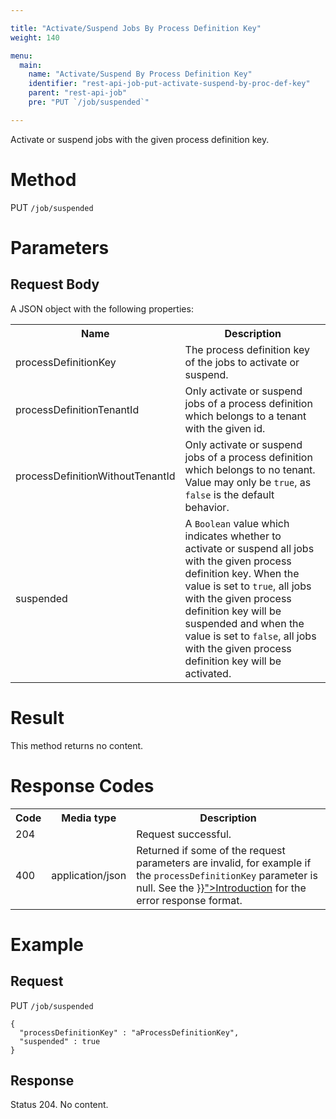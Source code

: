 ```yaml
---

title: "Activate/Suspend Jobs By Process Definition Key"
weight: 140

menu:
  main:
    name: "Activate/Suspend By Process Definition Key"
    identifier: "rest-api-job-put-activate-suspend-by-proc-def-key"
    parent: "rest-api-job"
    pre: "PUT `/job/suspended`"

---
```



Activate or suspend jobs with the given process definition key.

# Method

PUT `/job/suspended`

# Parameters

## Request Body

A JSON object with the following properties:

<table class="table table-striped">
  <tr>
    <th>Name</th>
    <th>Description</th>
  </tr>
  <tr>
    <td>processDefinitionKey</td>
    <td>The process definition key of the jobs to activate or suspend.</td>
  </tr>
  <tr>
    <td>processDefinitionTenantId</td>
    <td>Only activate or suspend jobs of a process definition which belongs to a tenant with the given id.</td>
  </tr>
  <tr>
    <td>processDefinitionWithoutTenantId</td>
    <td>Only activate or suspend jobs of a process definition which belongs to no tenant. Value may only be <code>true</code>, as <code>false</code> is the default behavior.</td>
  </tr>
  <tr>
    <td>suspended</td>
    <td>A <code>Boolean</code> value which indicates whether to activate or suspend all jobs with the given process definition key. When the value is set to <code>true</code>, all jobs with the given process definition key will be suspended and when the value is set to <code>false</code>, all jobs with the given process definition key will be activated.</td>
  </tr>
</table>


# Result

This method returns no content.


# Response Codes

<table class="table table-striped">
  <tr>
    <th>Code</th>
    <th>Media type</th>
    <th>Description</th>
  </tr>
  <tr>
    <td>204</td>
    <td></td>
    <td>Request successful.</td>
  </tr>
  <tr>
    <td>400</td>
    <td>application/json</td>
    <td>Returned if some of the request parameters are invalid, for example if the <code>processDefinitionKey</code> parameter is null. See the <a href="{{< relref "reference/rest/overview/index.md#error-handling" >}}">Introduction</a> for the error response format.</td>
  </tr>
</table>


# Example

## Request

PUT `/job/suspended`

    {
      "processDefinitionKey" : "aProcessDefinitionKey",
      "suspended" : true
    }

## Response

Status 204. No content.
